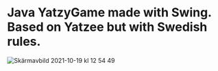 # Java YatzyGame made with Swing. Based on Yatzee but with Swedish rules.
![Skärmavbild 2021-10-19 kl  12 54 49](https://user-images.githubusercontent.com/89525012/137897441-88cb4758-cfc1-42df-ae84-483fb2fb75d9.png)

